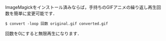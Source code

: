 <!-- title:GIFアニメの繰り返し再生回数を変更する -->
ImageMagickをインストール済みならば，手持ちのGIFアニメの繰り返し再生回数を簡単に変更可能です．

```terminal
$ convert -loop 回数 original.gif converted.gif
```

回数を0にすると無限再生になります．
